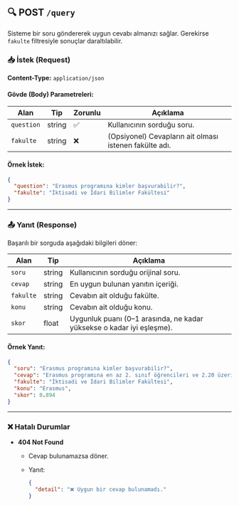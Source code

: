## 🔍 POST `/query`

Sisteme bir soru göndererek uygun cevabı almanızı sağlar. Gerekirse `fakulte` filtresiyle sonuçlar daraltılabilir.

### 📥 İstek (Request)

**Content-Type:** `application/json`

#### Gövde (Body) Parametreleri:

| Alan       | Tip    | Zorunlu | Açıklama                                               |
| ---------- | ------ | ------- | ------------------------------------------------------ |
| `question` | string | ✅       | Kullanıcının sorduğu soru.                             |
| `fakulte`  | string | ❌       | (Opsiyonel) Cevapların ait olması istenen fakülte adı. |

#### Örnek İstek:

```json
{
  "question": "Erasmus programına kimler başvurabilir?",
  "fakulte": "İktisadi ve İdari Bilimler Fakültesi"
}
```

---

### 📤 Yanıt (Response)

Başarılı bir sorguda aşağıdaki bilgileri döner:

| Alan      | Tip    | Açıklama                                                              |
| --------- | ------ | --------------------------------------------------------------------- |
| `soru`    | string | Kullanıcının sorduğu orijinal soru.                                   |
| `cevap`   | string | En uygun bulunan yanıtın içeriği.                                     |
| `fakulte` | string | Cevabın ait olduğu fakülte.                                           |
| `konu`    | string | Cevabın ait olduğu konu.                                              |
| `skor`    | float  | Uygunluk puanı (0–1 arasında, ne kadar yüksekse o kadar iyi eşleşme). |

#### Örnek Yanıt:

```json
{
  "soru": "Erasmus programına kimler başvurabilir?",
  "cevap": "Erasmus programına en az 2. sınıf öğrencileri ve 2.20 üzeri not ortalamasına sahip olanlar başvurabilir.",
  "fakulte": "İktisadi ve İdari Bilimler Fakültesi",
  "konu": "Erasmus",
  "skor": 0.894
}
```

---

### ❌ Hatalı Durumlar

* **404 Not Found**

  * Cevap bulunamazsa döner.
  * Yanıt:

    ```json
    {
      "detail": "❌ Uygun bir cevap bulunamadı."
    }
    ```

